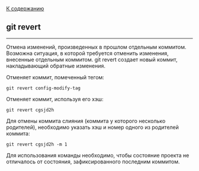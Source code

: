 [ К содержанию](./readme.md)

## git revert
---


Отмена изменений, произведенных в прошлом отдельным коммитом. Возможна ситуация, в которой требуется отменить изменения, внесенные отдельным коммитом. git revert создает новый коммит, накладывающий обратные изменения.

Отменяет коммит, помеченный тегом:

```
git revert config-modify-tag
```


Отменяет коммит, используя его хэш:

```
git revert cgsjd2h
```


Для отмены коммита слияния (коммита у которого несколько родителей), необходимо указать хэш и номер одного из родителей коммита:

```
git revert cgsjd2h -m 1
```


Для использования команды необходимо, чтобы состояние проекта не отличалось от состояния, зафиксированного последним коммитом.